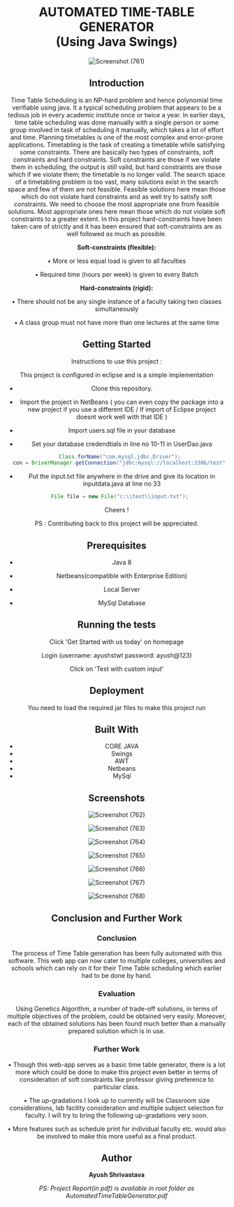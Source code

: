 ﻿<div align="center"><h1><b>AUTOMATED TIME-TABLE GENERATOR</b><br> (Using Java Swings)</h1>

![Screenshot (761)](https://github.com/ishrivasayush/time-table-Generator/assets/103355440/5675b74f-0e15-47c7-ba35-2759f272e319)


## Introduction
Time Table Scheduling is an NP-hard problem and hence polynomial time verifiable using java. It a typical scheduling problem that appears to be a tedious job in every academic institute once or twice a year. In earlier days, time table scheduling was done manually with a single person or some group involved in task of scheduling it manually, which takes a lot of effort and time. Planning timetables is one of the most complex and error-prone applications.
Timetabling is the task of creating a timetable while satisfying some constraints. There are basically two types of constraints, soft constraints and hard constraints. Soft constraints are those if we violate them in scheduling, the output is still valid, but hard constraints are those which if we violate them; the timetable is no longer valid. The search space of a timetabling problem is too vast, many solutions exist in the search space and few of them are not feasible. Feasible solutions here mean those which do not violate hard constraints and as well try to satisfy soft constraints. We need to choose the most appropriate one from feasible solutions. Most appropriate ones here mean those which do not violate soft constraints to a greater extent. In this project hard-constraints have been taken care of strictly and it has been ensured that soft-constraints are as well followed as much as possible.

**Soft-constraints (flexible):**

  •	More or less equal load is given to all faculties

  •	Required time (hours per week) is given to every Batch

**Hard-constraints (rigid):**

  •	There should not be any single instance of a faculty taking two classes simultaneously

  •	A class group must not have more than one lectures at the same time

## Getting Started

Instructions to use this project :

This project is configured in eclipse and is a simple implementation

  * Clone this repository.

  * Import the project in NetBeans ( you can even copy the package into a new project if you use a different IDE / If import of Eclipse project doesnt work well with that IDE )

  * Import users.sql file in your database

  * Set your database credendtials in line no 10-11 in UserDao.java 
```java
  Class.forName("com.mysql.jdbc.Driver");
  con = DriverManager.getConnection("jdbc:mysql://localhost:3306/test", "", "");
```	    

  * Put the input.txt file anywhere in the drive and give its location in inputdata.java at line no 33
```java
  File file = new File("c:\\test\\input.txt");
```

Cheers !

PS : Contributing back to this project will be appreciated.

## Prerequisites

  * Java 8
  
  * Netbeans(compatible with Enterprise Edition)
  
  * Local Server
  
  * MySql Database

## Running the tests

Click 'Get Started with us today' on homepage

Login (username: ayushstwt password: ayush@123)

Click on 'Test with custom input'

## Deployment

You need to load the required jar files to make this project run

## Built With

  * CORE JAVA
  * Swings
  * AWT
  * Netbeans
  * MySql

## Screenshots

![Screenshot (762)](https://github.com/ishrivasayush/time-table-Generator/assets/103355440/243ca391-fc03-49b7-adc2-e71b5d17daf9)

![Screenshot (763)](https://github.com/ishrivasayush/time-table-Generator/assets/103355440/3fe05ba7-e1b4-4368-9a2c-c63d1dd50272)

![Screenshot (764)](https://github.com/ishrivasayush/time-table-Generator/assets/103355440/a91a32ef-0b2d-4ae5-bafc-4acca2b93d68)

![Screenshot (765)](https://github.com/ishrivasayush/time-table-Generator/assets/103355440/8860b8d2-738b-48ce-a7a2-6962623afaa9)

![Screenshot (766)](https://github.com/ishrivasayush/time-table-Generator/assets/103355440/afca8039-6a0a-4d22-8b1f-3fa25919d21d)

![Screenshot (767)](https://github.com/ishrivasayush/time-table-Generator/assets/103355440/561edeab-9b33-48e9-9a3d-9ad2ab40be5f)

![Screenshot (768)](https://github.com/ishrivasayush/time-table-Generator/assets/103355440/f6049e26-ab5c-41e2-8292-233afa013cf9)







  
  
## Conclusion and Further Work

### Conclusion
The process of Time Table generation has been fully automated with this software. This web app can now cater to multiple colleges, universities and schools which can rely on it for their Time Table scheduling which earlier had to be done by hand.

### Evaluation
Using Genetics Algorithm, a number of trade-off solutions, in terms of multiple objectives of the problem, could be obtained very easily. Moreover, each of the obtained solutions has been found much better than a manually prepared solution which is in use.

### Further Work
•	Though this web-app serves as a basic time table generator, there is a lot more which could be done to make this project even better in terms of consideration of soft constraints like professor giving preference to particular class.

•	The up-gradations I look up to currently will be Classroom size considerations, lab facility consideration and multiple subject selection for faculty. I will try to bring the following up-gradations very soon.

•	More features such as schedule print for individual faculty etc. would also be involved to make this more useful as a final product.


## Author 

**Ayush Shrivastava**


<i>PS: Project Report(in pdf) is available in root folder as AutomatedTimeTableGenerator.pdf</i>
